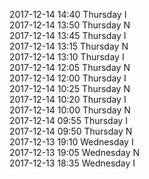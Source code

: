 2017-12-14 14:40 Thursday  I  
2017-12-14 13:50 Thursday  N  
2017-12-14 13:45 Thursday  I  
2017-12-14 13:15 Thursday  N  
2017-12-14 13:10 Thursday  I  
2017-12-14 12:05 Thursday  N  
2017-12-14 12:00 Thursday  I  
2017-12-14 10:25 Thursday  N  
2017-12-14 10:20 Thursday  I  
2017-12-14 10:00 Thursday  N  
2017-12-14 09:55 Thursday  I  
2017-12-14 09:50 Thursday  N  
2017-12-13 19:10 Wednesday  I  
2017-12-13 19:05 Wednesday  N  
2017-12-13 18:35 Wednesday  I  
